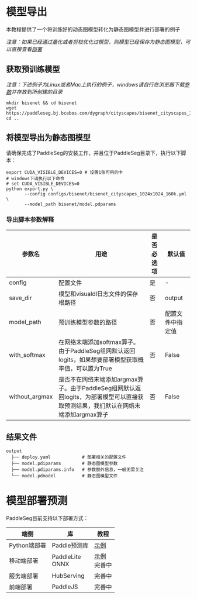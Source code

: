 # 模型导出

本教程提供了一个将训练好的动态图模型转化为静态图模型并进行部署的例子

*注意：如果已经通过量化或者剪枝优化过模型，则模型已经保存为静态图模型，可以直接查看[部署](#模型部署预测)*

## 获取预训练模型

*注意：下述例子为Linux或者Mac上执行的例子，windows请自行在浏览器下载[参数](https://paddleseg.bj.bcebos.com/dygraph/cityscapes/bisenet_cityscapes_1024x1024_160k/model.pdparams)并存放到所创建的目录*
```shell
mkdir bisenet && cd bisenet
wget https://paddleseg.bj.bcebos.com/dygraph/cityscapes/bisenet_cityscapes_1024x1024_160k/model.pdparams
cd ..
```

## 将模型导出为静态图模型

请确保完成了PaddleSeg的安装工作，并且位于PaddleSeg目录下，执行以下脚本：

```shell
export CUDA_VISIBLE_DEVICES=0 # 设置1张可用的卡
# windows下请执行以下命令
# set CUDA_VISIBLE_DEVICES=0
python export.py \
       --config configs/bisenet/bisenet_cityscapes_1024x1024_160k.yml \
       --model_path bisenet/model.pdparams
```

### 导出脚本参数解释

|参数名|用途|是否必选项|默认值|
|-|-|-|-|
|config|配置文件|是|-|
|save_dir|模型和visualdl日志文件的保存根路径|否|output|
|model_path|预训练模型参数的路径|否|配置文件中指定值|
|with_softmax|在网络末端添加softmax算子。由于PaddleSeg组网默认返回logits，如果想要部署模型获取概率值，可以置为True|否|False|
|without_argmax|是否不在网络末端添加argmax算子。由于PaddleSeg组网默认返回logits，为部署模型可以直接获取预测结果，我们默认在网络末端添加argmax算子|否|False|

## 结果文件

```shell
output
  ├── deploy.yaml            # 部署相关的配置文件
  ├── model.pdiparams        # 静态图模型参数
  ├── model.pdiparams.info   # 参数额外信息，一般无需关注
  └── model.pdmodel          # 静态图模型文件
```

# 模型部署预测

PaddleSeg目前支持以下部署方式：

|端侧|库|教程|
|-|-|-|
|Python端部署|Paddle预测库|[示例](../deploy/python/)|
|移动端部署|PaddleLite</br>ONNX|[示例](../deploy/lite/)</br>完善中|
|服务端部署|HubServing|完善中|
|前端部署|PaddleJS|完善中|
